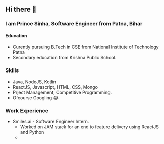 ## Hi there 👋

### I am Prince Sinha, Software Engineer from Patna, Bihar

#### Education
- Curently pursuing B.Tech in CSE from National Institute of Technology Patna
- Secondary education from Krishna Public School.

### Skills
- Java, NodeJS, Kotlin
- ReactJS, Javascript, HTML, CSS, Mongo
- Prject Management, Competitive Programming.
- Ofcourse Googling 😂

### Work Experience
- Smiles.ai - Software Engineer Intern.
  - Worked on JAM stack for an end to feature delivery using ReactJS and Python
  - 
<!--
**prince-09/prince-09** is a ✨ _special_ ✨ repository because its `README.md` (this file) appears on your GitHub profile.

Here are some ideas to get you started:

- 🔭 I’m currently working on ...
- 🌱 I’m currently learning ...
- 👯 I’m looking to collaborate on ...
- 🤔 I’m looking for help with ...
- 💬 Ask me about ...
- 📫 How to reach me: ...
- 😄 Pronouns: ...
- ⚡ Fun fact: ...
